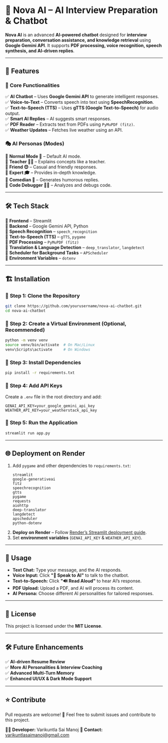 # 💬 Nova AI – AI Interview Preparation & Chatbot  

**Nova AI** is an advanced **AI-powered chatbot** designed for **interview preparation, conversation assistance, and knowledge retrieval** using **Google Gemini API**. It supports **PDF processing, voice recognition, speech synthesis, and AI-driven replies**.  

---

## 🚀 Features  

### 🎯 **Core Functionalities**  
✅ **AI Chatbot** – Uses **Google Gemini API** to generate intelligent responses.  
✅ **Voice-to-Text** – Converts speech into text using **SpeechRecognition**.  
✅ **Text-to-Speech (TTS)** – Uses **gTTS (Google Text-to-Speech)** for audio output.  
✅ **Smart AI Replies** – AI suggests smart responses.  
✅ **PDF Reader** – Extracts text from PDFs using `PyMuPDF (fitz)`.  
✅ **Weather Updates** – Fetches live weather using an API.  

### 🎭 **AI Personas (Modes)**  
🔹 **Normal Mode 🤖** – Default AI mode.  
🔹 **Teacher 👨‍🏫** – Explains concepts like a teacher.  
🔹 **Friend 😊** – Casual and friendly responses.  
🔹 **Expert 🎓** – Provides in-depth knowledge.  
🔹 **Comedian 🤣** – Generates humorous replies.  
🔹 **Code Debugger 🧑‍💻** – Analyzes and debugs code.  

---

## 🛠️ Tech Stack  

🔹 **Frontend** – Streamlit  
🔹 **Backend** – Google Gemini API, Python  
🔹 **Speech Recognition** – `speech_recognition`  
🔹 **Text-to-Speech (TTS)** – `gTTS`, `pygame`  
🔹 **PDF Processing** – `PyMuPDF (fitz)`  
🔹 **Translation & Language Detection** – `deep_translator`, `langdetect`  
🔹 **Scheduler for Background Tasks** – `APScheduler`  
🔹 **Environment Variables** – `dotenv`  

---

## 🏗️ Installation  

### 📌 **Step 1: Clone the Repository**  
```bash
git clone https://github.com/yourusername/nova-ai-chatbot.git
cd nova-ai-chatbot
```

### 📌 **Step 2: Create a Virtual Environment (Optional, Recommended)**  
```bash
python -m venv venv
source venv/bin/activate  # On Mac/Linux
venv\Scripts\activate     # On Windows
```

### 📌 **Step 3: Install Dependencies**  
```bash
pip install -r requirements.txt
```

### 📌 **Step 4: Add API Keys**  
Create a `.env` file in the root directory and add:  
```
GENAI_API_KEY=your_google_gemini_api_key
WEATHER_API_KEY=your_weatherstack_api_key
```

### 📌 **Step 5: Run the Application**  
```bash
streamlit run app.py
```

---

## 🌐 Deployment on Render  

1. Add `pygame` and other dependencies to `requirements.txt`:  
   ```
   streamlit
   google-generativeai
   fitz
   speechrecognition
   gtts
   pygame
   requests
   aiohttp
   deep-translator
   langdetect
   apscheduler
   python-dotenv
   ```
2. **Deploy on Render** – Follow [Render’s Streamlit deployment guide](https://render.com/docs/deploy-a-streamlit-app).  
3. Set **environment variables** (`GENAI_API_KEY` & `WEATHER_API_KEY`).  

---

## 🤖 Usage  

- **Text Chat:** Type your message, and the AI responds.  
- **Voice Input:** Click **"🎤 Speak to AI"** to talk to the chatbot.  
- **Text-to-Speech:** Click **"🔊 Read Aloud"** to hear AI’s response.  
- **PDF Upload:** Upload a PDF, and AI will process its content.  
- **AI Persona:** Choose different AI personalities for tailored responses.  

---

## 📜 License  

This project is licensed under the **MIT License**.  

---

## 🛠️ Future Enhancements  

✅ **AI-driven Resume Review**  
✅ **More AI Personalities & Interview Coaching**  
✅ **Advanced Multi-Turn Memory**  
✅ **Enhanced UI/UX & Dark Mode Support**  

---

## ⭐ Contribute  

Pull requests are welcome! 🚀 Feel free to submit issues and contribute to this project.  

👨‍💻 **Developer:** Varikuntla Sai Manoj
📧 **Contact:** varikuntlasaimanoj@gmail.com 

